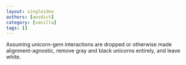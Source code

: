 ```yaml
---
layout: singleidea
authors: [aosdict]
category: [vanilla]
tags: []
---
```

Assuming unicorn-gem interactions are dropped or otherwise made alignment-agnostic, remove gray and black unicorns entirely, and leave white.
